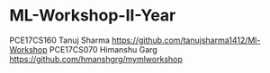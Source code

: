 # ML-Workshop-II-Year
PCE17CS160 Tanuj Sharma    https://github.com/tanujsharma1412/Ml-Workshop
PCE17CS070 Himanshu Garg   https://github.com/hmanshgrg/mymlworkshop
